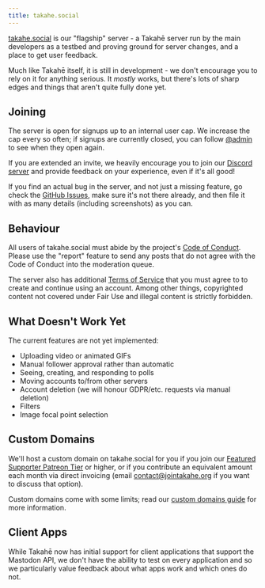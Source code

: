 ```yaml
---
title: takahe.social
---
```


[takahe.social](https://takahe.social) is our "flagship" server - a Takahē server run by the main
developers as a testbed and proving ground for server changes, and a place to
get user feedback.

Much like Takahē itself, it is still in development - we don't encourage you
to rely on it for anything serious. It _mostly_ works, but there's lots of
sharp edges and things that aren't quite fully done yet.


## Joining

The server is open for signups up to an internal user cap. We increase the cap
every so often; if signups are currently closed, you can follow
[@admin](https://takahe.social/@admin/) to see when they open again.

If you are extended an invite, we heavily encourage you to join our
[Discord server](https://discord.gg/qvQ39tAMvf) and provide feedback on your
experience, even if it's all good!

If you find an actual bug in the server, and not just a missing feature, go check the
[GitHub Issues](https://github.com/jointakahe/takahe/issues), make sure it's
not there already, and then file it with as many details (including screenshots)
as you can.


## Behaviour

All users of takahe.social must abide by the project's
[Code of Conduct](/conduct/). Please use the "report" feature to send
any posts that do not agree with the Code of Conduct into the moderation queue.

The server also has additional [Terms of Service](/terms/)
that you must agree to to create and continue using an account. Among other
things, copyrighted content not covered under Fair Use and illegal content
is strictly forbidden.


## What Doesn't Work Yet

The current features are not yet implemented:

* Uploading video or animated GIFs
* Manual follower approval rather than automatic
* Seeing, creating, and responding to polls
* Moving accounts to/from other servers
* Account deletion (we will honour GDPR/etc. requests via manual deletion)
* Filters
* Image focal point selection


## Custom Domains

We'll host a custom domain on takahe.social for you if you join our
[Featured Supporter Patreon Tier](https://www.patreon.com/takahe) or higher,
or if you contribute an equivalent amount each month via direct invoicing
(email contact@jointakahe.org if you want to discuss that option).

Custom domains come with some limits; read our
[custom domains guide](https://jointakahe.org/guides/custom-domains/)
for more information.


## Client Apps

While Takahē now has initial support for client applications that support the
Mastodon API, we don't have the ability to test on every application and so
we particularly value feedback about what apps work and which ones do not.
